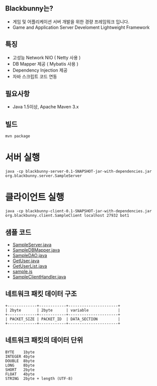 ## Blackbunny는? 

* 게임 및 어플리케이션 서버 개발을 위한 경량 프레임워크 입니다.
* Game and Application Server Develoment Lightweight Framework

## 특징
* 고성능 Network NIO ( Netty 사용 )
* DB Mapper 제공 ( Mybatis 사용 )
* Dependency Injection 제공
* 자바 스크립트 코드 연동

## 필요사항
+ Java 1.5이상, Apache Maven 3.x

## 빌드

    mvn package

# 서버 실행

    java -cp blackbunny-server-0.1-SNAPSHOT-jar-with-dependencies.jar org.blackbunny.server.SampleServer

# 클라이언트 실행

    java -cp blackbunny-client-0.1-SNAPSHOT-jar-with-dependencies.jar org.blackbunny.client.SampleClient localhost 27932 bot1

## 샘플 코드
* [SampleServer.java](blackbunny/blob/master/blackbunny-server/src/main/java/org/blackbunny/server/SampleServer.java)
* [SampleDBMapper.java](blackbunny/blob/master/blackbunny-server/src/main/java/org/blackbunny/server/data/SampleDBMapper.java)
* [SampleDAO.java](blackbunny/blob/master/blackbunny-server/src/main/java/org/blackbunny/server/data/SampleDAO.java)
* [GetUser.java](blackbunny/blob/master/blackbunny-server/src/main/java/org/blackbunny/server/handlers/GetUser.java)
* [GetUserList.java](blackbunny/blob/master/blackbunny-server/src/main/java/org/blackbunny/server/handlers/GetUserList.java)
* [sample.js](blackbunny/blob/master/blackbunny-server/src/main/resources/sample.js)
* [SampleClientHandler.java](blackbunny/blob/master/blackbunny-client/src/main/java/org/blackbunny/client/SampleClientHandler.java)


## 네트워크 패킷 데이터 구조

    +-------------+------------+----------------------+
    | 2byte       | 2byte      | variable             |
    +-------------+------------+----------------------+
    | PACKET_SIZE | PACKET_ID  | DATA_SECTION         |
    +-------------+------------+----------------------+

## 네트워크 패킷의 데이터 단위

    BYTE    1byte
    INTEGER 4byte
    DOUBLE  8byte
    LONG    8byte
    SHORT   2byte
    FLOAT   4byte
    STRING  2byte + length (UTF-8)









